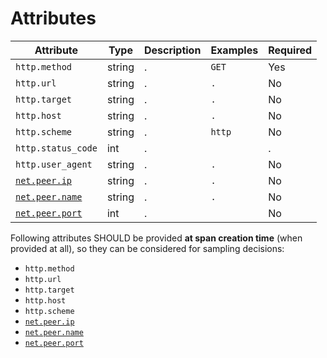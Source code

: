 # Attributes

<!-- semconv http -->
| Attribute  | Type | Description  | Examples  | Required |
|---|---|---|---|---|
| `http.method` | string | . | `GET` | Yes |
| `http.url` | string | . | `.` | No |
| `http.target` | string | . | `.` | No |
| `http.host` | string | . | `.` | No |
| `http.scheme` | string | . | `http` | No |
| `http.status_code` | int | . |  | . |
| `http.user_agent` | string | . | `.` | No |
| [`net.peer.ip`](span-general.md) | string | . | `.` | No |
| [`net.peer.name`](span-general.md) | string | . | `.` | No |
| [`net.peer.port`](span-general.md) | int | . |  | No |

Following attributes SHOULD be provided **at span creation time** (when provided at all), so they can be considered for sampling decisions:

* `http.method`
* `http.url`
* `http.target`
* `http.host`
* `http.scheme`
* [`net.peer.ip`](span-general.md)
* [`net.peer.name`](span-general.md)
* [`net.peer.port`](span-general.md)
<!-- endsemconv -->
